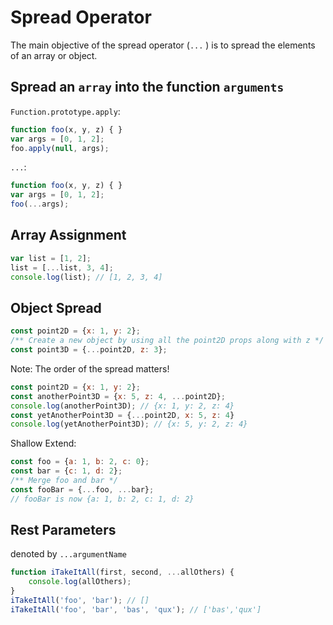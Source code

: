 # Spread Operator

The main objective of the spread operator (`...` ) is to spread the elements of an array or object.

## Spread an `array` into the function `arguments` 

`Function.prototype.apply`:

```js
function foo(x, y, z) { }
var args = [0, 1, 2];
foo.apply(null, args);
```

`...`:

```js
function foo(x, y, z) { }
var args = [0, 1, 2];
foo(...args);
```

## Array Assignment

```js
var list = [1, 2];
list = [...list, 3, 4];
console.log(list); // [1, 2, 3, 4]
```

## Object Spread

```js
const point2D = {x: 1, y: 2};
/** Create a new object by using all the point2D props along with z */
const point3D = {...point2D, z: 3};
```

Note: The order of the spread matters!

```js
const point2D = {x: 1, y: 2};
const anotherPoint3D = {x: 5, z: 4, ...point2D};
console.log(anotherPoint3D); // {x: 1, y: 2, z: 4}
const yetAnotherPoint3D = {...point2D, x: 5, z: 4}
console.log(yetAnotherPoint3D); // {x: 5, y: 2, z: 4}
```

Shallow Extend:

```js
const foo = {a: 1, b: 2, c: 0};
const bar = {c: 1, d: 2};
/** Merge foo and bar */
const fooBar = {...foo, ...bar};
// fooBar is now {a: 1, b: 2, c: 1, d: 2}
```

## Rest Parameters

denoted by `...argumentName`

```js
function iTakeItAll(first, second, ...allOthers) {
    console.log(allOthers);
}
iTakeItAll('foo', 'bar'); // []
iTakeItAll('foo', 'bar', 'bas', 'qux'); // ['bas','qux']
```


